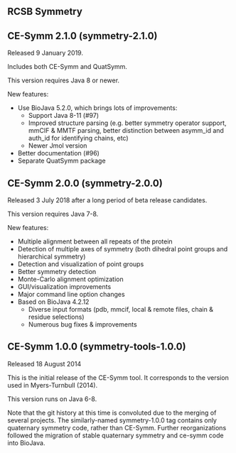RCSB Symmetry
-------------

## CE-Symm 2.1.0 (symmetry-2.1.0)

Released 9 January 2019.

Includes both CE-Symm and QuatSymm.

This version requires Java 8 or newer.

New features:

- Use BioJava 5.2.0, which brings lots of improvements:
  - Support Java 8-11 (#97)
  - Improved structure parsing (e.g. better symmetry operator support, mmCIF & MMTF parsing, better distinction between asymm_id and auth_id for identifying chains, etc)
  - Newer Jmol version
- Better documentation (#96)
- Separate QuatSymm package


## CE-Symm 2.0.0 (symmetry-2.0.0)

Released 3 July 2018 after a long period of beta release candidates.

This version requires Java 7-8.

New features:

- Multiple alignment between all repeats of the protein
- Detection of multiple axes of symmetry (both dihedral point groups and hierarchical symmetry)
- Detection and visualization of point groups
- Better symmetry detection
- Monte-Carlo alignment optimization
- GUI/visualization improvements
- Major command line option changes
- Based on BioJava 4.2.12
  - Diverse input formats (pdb, mmcif, local & remote files, chain & residue selections)
  - Numerous bug fixes & improvements


## CE-Symm 1.0.0 (symmetry-tools-1.0.0)

Released 18 August 2014

This is the initial release of the CE-Symm tool. It corresponds to the version
used in Myers-Turnbull (2014).

This version runs on Java 6-8.

Note that the git history at this time is convoluted due to the merging of
several projects. The similarly-named symmetry-1.0.0 tag contains only
quaternary symmetry code, rather than CE-Symm. Further reorganizations followed
the migration of stable quaternary symmetry and ce-symm code into BioJava.